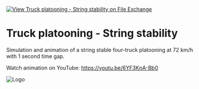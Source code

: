 [![View Truck platooning - String stability on File Exchange](https://www.mathworks.com/matlabcentral/images/matlab-file-exchange.svg)](https://www.mathworks.com/matlabcentral/fileexchange/91210-truck-platooning-string-stability)
# Truck platooning - String stability
Simulation and animation of a string stable four-truck platooning at 72 km/h with 1 second time gap. 

Watch animation on YouTube: https://youtu.be/6YF3KnA-Bb0

![Logo](https://www.mathworks.com/matlabcentral/mlc-downloads/downloads/7865247c-8f01-41d2-8fd5-655e20eff9c5/cf9b869d-e7ed-4389-92b9-02f74643ba49/images/1621263056.png)
